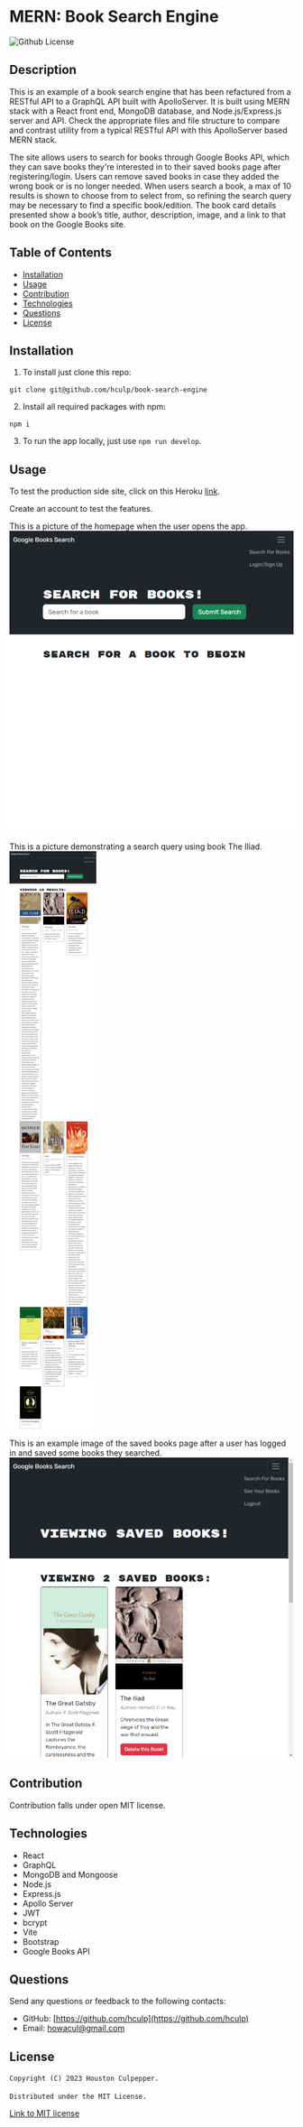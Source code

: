 # MERN: Book Search Engine

![Github License](https://img.shields.io/badge/license-MIT-brightgreen)

## Description

This is an example of a book search engine that has been refactured from a RESTful API to a GraphQL API built with ApolloServer. It is built using MERN stack with a React front end, MongoDB database, and Node.js/Express.js server and API. Check the appropriate files and file structure to compare and contrast utility from a typical RESTful API with this ApolloServer based MERN stack.

The site allows users to search for books through Google Books API, which they can save books they're interested in to their saved books page after registering/login. Users can remove saved books in case they added the wrong book or is no longer needed. When users search a book, a max of 10 results is shown to choose from to select from, so refining the search query may be necessary to find a specific book/edition. The book card details presented show a book’s title, author, description, image, and a link to that book on the Google Books site.

## Table of Contents

- [Installation](#installation)
- [Usage](#usage)
- [Contribution](#contribution)
- [Technologies](#technologies)
- [Questions](#questions)
- [License](#license)

## Installation

1. To install just clone this repo:

```
git clone git@github.com/hculp/book-search-engine
```

2. Install all required packages with npm:

```
npm i
```

3. To run the app locally, just use
   `npm run develop`.

## Usage

To test the production side site, click on this Heroku [link](https://floating-atoll-38325-3c75ac88d150.herokuapp.com/).

Create an account to test the features.

This is a picture of the homepage when the user opens the app.
![example picture of homepage](./assets/images/booksearchengine-example-landingpage.png)

This is a picture demonstrating a search query using book The Iliad.
![example picture of searching for the book the Iliad](./assets/images/booksearchengine-example-search.png)

This is an example image of the saved books page after a user has logged in and saved some books they searched.
![example image of the saved books page after a user has logged in and saved some books they searched](./assets/images/booksearchengine-example-saved.png)

## Contribution

Contribution falls under open MIT license.

## Technologies

- React
- GraphQL
- MongoDB and Mongoose
- Node.js
- Express.js
- Apollo Server
- JWT
- bcrypt
- Vite
- Bootstrap
- Google Books API

## Questions

Send any questions or feedback to the following contacts:

- GitHub: [https://github.com/hculp](https://github.com/hculp)
- Email: [howacul@gmail.com](mailto:howacul@gmail.com)

## License

    Copyright (C) 2023 Houston Culpepper.

    Distributed under the MIT License.

[Link to MIT license](https://choosealicense.com/licenses/mit)
